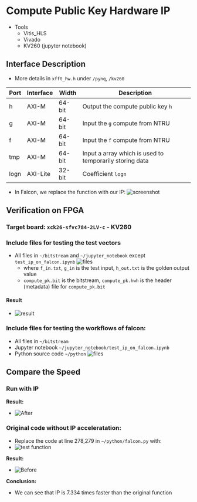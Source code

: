 # Compute Public Key Hardware IP

- Tools
  - Vitis_HLS
  - Vivado
  - KV260 (jupyter notebook)

## Interface Description

- More details in `xfft_hw.h` under `/pynq`, `/kv260`

| Port | Interface | Width | Description |
| ---- | --------- | ----- | ----------- |
| h    | AXI-M     | 64-bit| Output the compute public key `h` |
| g    | AXI-M     | 64-bit| Input the `g` compute from NTRU |
| f    | AXI-M     | 64-bit| Input the `f` compute from NTRU |
| tmp  | AXI-M     | 64-bit| Input a array which is used to temporarily storing data |
| logn | AXI-Lite  | 32-bit| Coefficient `logn` |

- In Falcon, we replace the function with our IP:
  ![screenshot](https://github.com/vic9112/PQC_Falcon/assets/137171415/c264aa6f-ad77-4dd1-a9ba-b8f03d0ce58b)

##  Verification on FPGA

### Target board: `xck26-sfvc784-2LV-c` - KV260

### Include files for testing the test vectors
- All files in `~/bitstream` and `~/jupyter_notebook` except `test_ip_on_falcon.ipynb`
  ![files](https://github.com/vic9112/PQC_Falcon/assets/137171415/8489db9b-a444-4290-94b6-3b12d924e0dc)
  - where `f_in.txt`, `g_in` is the test input, `h_out.txt` is the golden output value
  - `compute_pk.bit` is the bitstream, `compute_pk.hwh` is the header (metadata) file for `compute_pk.bit`
  
#### Result
- ![result](https://github.com/vic9112/PQC_Falcon/assets/137171415/5e92c48d-3d93-412a-b31e-73a3edd74e8b)

### Include files for testing the workflows of falcon:
- All files in `~/bitstream`
- Jupyter notebook `~/jupyter_notebook/test_ip_on_falcon.ipynb`
- Python source code `~/python`
  ![files](https://github.com/vic9112/PQC_Falcon/assets/137171415/92323317-972c-4440-a143-c036e41c0ccc)

## Compare the Speed

### Run with IP
**Result:**
- ![After](https://github.com/vic9112/PQC_Falcon/assets/137171415/93a67df1-860e-4d3e-bb26-cfc08b2da983)

### Original code without IP acceleratation:
- Replace the code at line 278,279 in `~/python/falcon.py` with:
- ![test function](https://github.com/vic9112/PQC_Falcon/assets/137171415/ec346d5a-e29b-4900-a44b-3bc6d5b78d38)

**Result:**
- ![Before](https://github.com/vic9112/PQC_Falcon/assets/137171415/9f4fb2d3-94a5-4b8d-a182-9fb83e20f56f)

**Conclusion:**
- We can see that IP is 7.334 times faster than the original function
